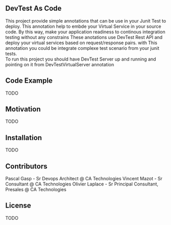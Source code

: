 ## DevTest As Code

This project provide simple annotations that can be use  in your Junit Test to deploy. This annotation help to embde your Virtual Service in your source code. By this way, make your application readiness to continous integration testing without any constrains
These anotations use DevTest Rest API and deploy your virtual services based on request/response pairs. 
with This annotation you could be integrate complexe test scenario from your junit tests.  
To run this project you should have DevTest Server up and running and pointing on it from DevTestVirtualServer annotation

## Code Example

TODO

## Motivation

TODO

## Installation

TODO


## Contributors

Pascal Gasp - Sr Devops Architect @ CA Technologies
Vincent Mazot - Sr Consultant @ CA Technologies
Olivier Laplace - Sr Principal Consultant, Presales @ CA Technologies

## License

TODO
